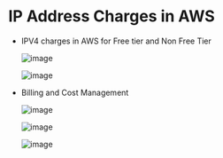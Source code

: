 # IP Address Charges in AWS
- IPV4 charges in AWS for Free tier and Non Free Tier

  ![image](https://github.com/user-attachments/assets/4d36e7b8-9f3e-4f2e-874d-e335b6699c91)

  ![image](https://github.com/user-attachments/assets/8eaa1621-cbf3-4bce-858d-6b293b562abd)

- Billing and Cost Management

  ![image](https://github.com/user-attachments/assets/ac62a1db-544d-47ae-ac53-4af05967c273)

  ![image](https://github.com/user-attachments/assets/824aa9c4-cf3f-4863-ba8b-39ef2f23345e)

  ![image](https://github.com/user-attachments/assets/819ba289-1356-4df9-97c8-0a9621e9b43a)






